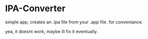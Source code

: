 # IPA-Converter
simple app, creates an .ipa file from your .app file.
for conveniance.

yea, it doesnt work, maybe ill fix it eventually.

